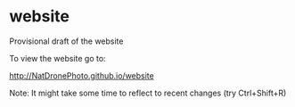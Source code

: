website
=======

Provisional draft of the website

To view the website go to:

http://NatDronePhoto.github.io/website

Note: It might take some time to reflect to recent changes (try Ctrl+Shift+R)
